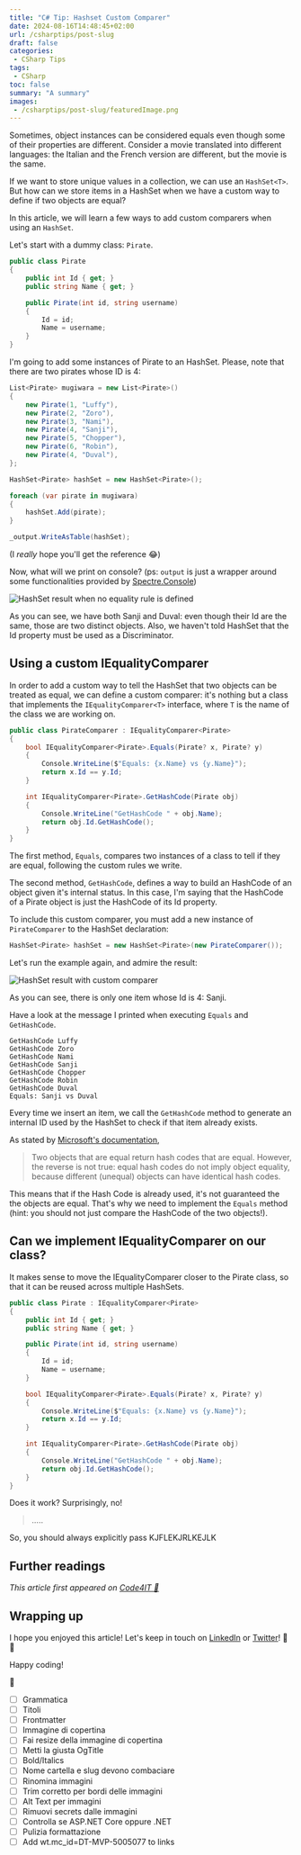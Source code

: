 ```yaml
---
title: "C# Tip: Hashset Custom Comparer"
date: 2024-08-16T14:48:45+02:00
url: /csharptips/post-slug
draft: false
categories:
 - CSharp Tips
tags: 
 - CSharp
toc: false
summary: "A summary"
images:
 - /csharptips/post-slug/featuredImage.png
---
```


Sometimes, object instances can be considered equals even though some of their properties are different. Consider a movie translated into different languages: the Italian and the French version are different, but the movie is the same. 

If we want to store unique values in a collection, we can use an `HashSet<T>`. But how can we store items in a HashSet when we have a custom way to define if two objects are equal?

In this article, we will learn a few ways to add custom comparers when using an `HashSet`.

Let's start with a dummy class: `Pirate`.

```cs
public class Pirate
{
    public int Id { get; }
    public string Name { get; }

    public Pirate(int id, string username)
    {
        Id = id;
        Name = username;
    }
}
```

I'm going to add some instances of Pirate to an HashSet. Please, note that there are two pirates whose ID is 4:

```cs
List<Pirate> mugiwara = new List<Pirate>()
{
    new Pirate(1, "Luffy"),
    new Pirate(2, "Zoro"),
    new Pirate(3, "Nami"),
    new Pirate(4, "Sanji"),
    new Pirate(5, "Chopper"),
    new Pirate(6, "Robin"),
    new Pirate(4, "Duval"),
};

HashSet<Pirate> hashSet = new HashSet<Pirate>();

foreach (var pirate in mugiwara)
{
    hashSet.Add(pirate);
}

_output.WriteAsTable(hashSet);
```

(I *really* hope you'll get the reference 😂)

Now, what will we print on console? (ps: `output` is just a wrapper around some functionalities provided by [Spectre.Console](https://spectreconsole.net/))

![HashSet result when no equality rule is defined](hashset-no-equality.png)

As you can see, we have both Sanji and Duval: even though their Id are the same, those are two distinct objects. Also, we haven't told HashSet that the Id property must be used as a Discriminator.

## Using a custom IEqualityComparer

In order to add a custom way to tell the HashSet that two objects can be treated as equal, we can define a custom comparer: it's nothing but a class that implements the `IEqualityComparer<T>` interface, where `T` is the name of the class we are working on.

```cs
public class PirateComparer : IEqualityComparer<Pirate>
{
    bool IEqualityComparer<Pirate>.Equals(Pirate? x, Pirate? y)
    {
        Console.WriteLine($"Equals: {x.Name} vs {y.Name}");
        return x.Id == y.Id;
    }

    int IEqualityComparer<Pirate>.GetHashCode(Pirate obj)
    {
        Console.WriteLine("GetHashCode " + obj.Name);
        return obj.Id.GetHashCode();
    }
}
```

The first method, `Equals`, compares two instances of a class to tell if they are equal, following the custom rules we write.

The second method, `GetHashCode`, defines a way to build an HashCode of an object given it's internal status. In this case, I'm saying that the HashCode of a Pirate object is just the HashCode of its Id property.

To include this custom comparer, you must add a new instance of `PirateComparer` to the HashSet declaration:

```cs
HashSet<Pirate> hashSet = new HashSet<Pirate>(new PirateComparer());
```

Let's run the example again, and admire the result:

![HashSet result with custom comparer](hashset-with-comparer.png)

As you can see, there is only one item whose Id is 4: Sanji.

Have a look at the message I printed when executing `Equals` and `GetHashCode`.

```plain
GetHashCode Luffy
GetHashCode Zoro
GetHashCode Nami
GetHashCode Sanji
GetHashCode Chopper
GetHashCode Robin
GetHashCode Duval
Equals: Sanji vs Duval
```

Every time we insert an item, we call the `GetHashCode` method to generate an internal ID used by the HashSet to check if that item already exists.

As stated by [Microsoft's documentation](https://learn.microsoft.com/en-us/dotnet/fundamentals/runtime-libraries/system-object-gethashcode?wt.mc_id=DT-MVP-5005077),

> Two objects that are equal return hash codes that are equal. However, the reverse is not true: equal hash codes do not imply object equality, because different (unequal) objects can have identical hash codes. 

This means that if the Hash Code is already used, it's not guaranteed the the objects are equal. That's why we need to implement the `Equals` method (hint: you should not just compare the HashCode of the two objects!).



## Can we implement IEqualityComparer on our class?

It makes sense to move the IEqualityComparer closer to the Pirate class, so that it can be reused across multiple HashSets.

```cs
public class Pirate : IEqualityComparer<Pirate>
{
    public int Id { get; }
    public string Name { get; }

    public Pirate(int id, string username)
    {
        Id = id;
        Name = username;
    }

    bool IEqualityComparer<Pirate>.Equals(Pirate? x, Pirate? y)
    {
        Console.WriteLine($"Equals: {x.Name} vs {y.Name}");
        return x.Id == y.Id;
    }

    int IEqualityComparer<Pirate>.GetHashCode(Pirate obj)
    {
        Console.WriteLine("GetHashCode " + obj.Name);
        return obj.Id.GetHashCode();
    }
}
```

Does it work? Surprisingly, no!

> .....

So, you should always explicitly pass KJFLEKJRLKEJLK


## Further readings

_This article first appeared on [Code4IT 🐧](https://www.code4it.dev/)_


## Wrapping up


I hope you enjoyed this article! Let's keep in touch on [LinkedIn](https://www.linkedin.com/in/BelloneDavide/) or [Twitter](https://twitter.com/BelloneDavide)! 🤜🤛

Happy coding!

🐧



- [ ] Grammatica
- [ ] Titoli
- [ ] Frontmatter
- [ ] Immagine di copertina
- [ ] Fai resize della immagine di copertina
- [ ] Metti la giusta OgTitle
- [ ] Bold/Italics
- [ ] Nome cartella e slug devono combaciare
- [ ] Rinomina immagini
- [ ] Trim corretto per bordi delle immagini
- [ ] Alt Text per immagini
- [ ] Rimuovi secrets dalle immagini
- [ ] Controlla se ASP.NET Core oppure .NET
- [ ] Pulizia formattazione
- [ ] Add wt.mc_id=DT-MVP-5005077 to links